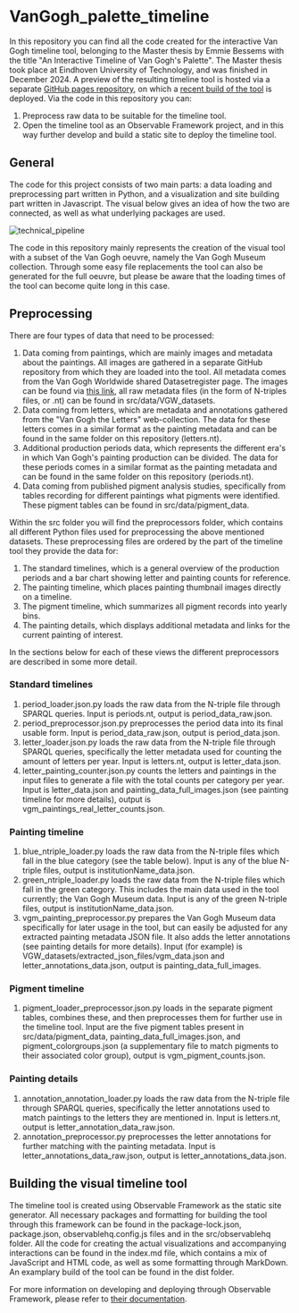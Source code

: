 # VanGogh_palette_timeline
In this repository you can find all the code created for the interactive Van Gogh timeline tool, belonging to the Master thesis by Emmie Bessems with the title "An Interactive Timeline of Van Gogh's Palette". The Master thesis took place at Eindhoven University of Technology, and was finished in December 2024. A preview of the resulting timeline tool is hosted via a separate [GitHub pages repository](https://github.com/EmmieBessems/pigment_timeline_pages), on which a [recent build of the tool](https://emmiebessems.github.io/pigment_timeline_pages/) is deployed. Via the code in this repository you can:
1. Preprocess raw data to be suitable for the timeline tool.
2. Open the timeline tool as an Observable Framework project, and in this way further develop and build a static site to deploy the timeline tool. 

## General
The code for this project consists of two main parts: a data loading and preprocessing part written in Python, and a visualization and site building part written in Javascript. The visual below gives an idea of how the two are connected, as well as what underlying packages are used.

![technical_pipeline](https://github.com/user-attachments/assets/cd9a2411-6554-4796-90f5-ebda8c57be99)

The code in this repository mainly represents the creation of the visual tool with a subset of the Van Gogh oeuvre, namely the Van Gogh Museum collection. Through some easy file replacements the tool can also be generated for the full oeuvre, but please be aware that the loading times of the tool can become quite long in this case.

## Preprocessing
There are four types of data that need to be processed: 
1. Data coming from paintings, which are mainly images and metadata about the paintings. All images are gathered in a separate GitHub repository from which they are loaded into the tool. All metadata comes from the Van Gogh Worldwide shared Datasetregister page. The images can be found via [this link](https://github.com/EmmieBessems/vanGogh_painting_images), all raw metadata files (in the form of N-triples files, or .nt) can be found in src/data/VGW_datasets.
2. Data coming from letters, which are metadata and annotations gathered from the "Van Gogh the Letters" web-collection. The data for these letters comes in a similar format as the painting metadata and can be found in the same folder on this repository (letters.nt).
3. Additional production periods data, which represents the different era's in which Van Gogh's painting production can be divided. The data for these periods comes in a similar format as the painting metadata and can be found in the same folder on this repository (periods.nt).
4. Data coming from published pigment analysis studies, specifically from tables recording for different paintings what pigments were identified. These pigment tables can be found in src/data/pigment_data.

Within the src folder you will find the preprocessors folder, which contains all different Python files used for preprocessing the above mentioned datasets. These preprocessing files are ordered by the part of the timeline tool they provide the data for:
1. The standard timelines, which is a general overview of the production periods and a bar chart showing letter and painting counts for reference.
2. The painting timeline, which places painting thumbnail images directly on a timeline.
3. The pigment timeline, which summarizes all pigment records into yearly bins.
4. The painting details, which displays additional metadata and links for the current painting of interest.

In the sections below for each of these views the different preprocessors are described in some more detail.

### Standard timelines
1. period_loader.json.py loads the raw data from the N-triple file through SPARQL queries. Input is periods.nt, output is period_data_raw.json.
2. period_preprocessor.json.py preprocesses the period data into its final usable form. Input is period_data_raw.json, output is period_data.json.
3. letter_loader.json.py loads the raw data from the N-triple file through SPARQL queries, specifically the letter metadata used for counting the amount of letters per year. Input is letters.nt, output is letter_data.json.
4. letter_painting_counter.json.py counts the letters and paintings in the input files to generate a file with the total counts per category per year. Input is letter_data.json and painting_data_full_images.json (see painting timeline for more details), output is vgm_paintings_real_letter_counts.json.

### Painting timeline
1. blue_ntriple_loader.py loads the raw data from the N-triple files which fall in the blue category (see the table below). Input is any of the blue N-triple files, output is institutionName_data.json.
2. green_ntriple_loader.py loads the raw data from the N-triple files which fall in the green category. This includes the main data used in the tool currently; the Van Gogh Museum data. Input is any of the green N-triple files, output is institutionName_data.json.
3. vgm_painting_preprocessor.py prepares the Van Gogh Museum data specifically for later usage in the tool, but can easily be adjusted for any extracted painting metadata JSON file. It also adds the letter annotations (see painting details for more details). Input (for example) is VGW_datasets/extracted_json_files/vgm_data.json and letter_annotations_data.json, output is painting_data_full_images.

### Pigment timeline
1. pigment_loader_preprocessor.json.py loads in the separate pigment tables, combines these, and then preprocesses them for further use in the timeline tool. Input are the five pigment tables present in src/data/pigment_data, painting_data_full_images.json, and pigment_colorgroups.json (a supplementary file to match pigments to their associated color group), output is vgm_pigment_counts.json.

### Painting details
1. annotation_annotation_loader.py loads the raw data from the N-triple file through SPARQL queries, specifically the letter annotations used to match paintings to the letters they are mentioned in. Input is letters.nt, output is letter_annotation_data_raw.json.
2. annotation_preprocessor.py preprocesses the letter annotations for further matching with the painting metadata. Input is letter_annotations_data_raw.json, output is letter_annotations_data.json.

## Building the visual timeline tool
The timeline tool is created using Observable Framework as the static site generator. All necessary packages and formatting for building the tool through this framework can be found in the package-lock.json, package.json, observablehq.config.js files and in the src/observablehq folder. All the code for creating the actual visualizations and accompanying interactions can be found in the index.md file, which contains a mix of JavaScript and HTML code, as well as some formatting through MarkDown. An examplary build of the tool can be found in the dist folder.

For more information on developing and deploying through Observable Framework, please refer to [their documentation](https://observablehq.com/framework/). 




